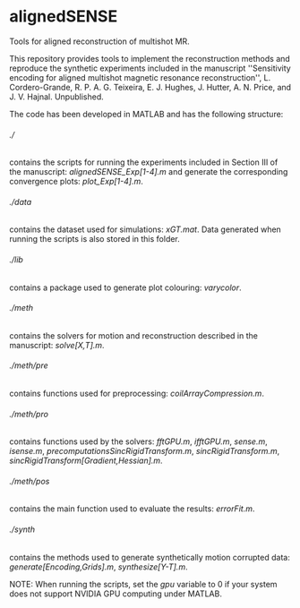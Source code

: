 # alignedSENSE
Tools for aligned reconstruction of multishot MR.

This repository provides tools to implement the reconstruction methods and reproduce the synthetic experiments included in the manuscript ''Sensitivity encoding for aligned multishot magnetic resonance reconstruction'', L. Cordero-Grande, R. P. A. G. Teixeira, E. J. Hughes, J. Hutter, A. N. Price, and J. V. Hajnal. Unpublished.

The code has been developed in MATLAB and has the following structure:

###### ./
contains the scripts for running the experiments included in Section III of the manuscript: *alignedSENSE_Exp[1-4].m* and generate the corresponding convergence plots: *plot_Exp[1-4].m*.

###### ./data
contains the dataset used for simulations: *xGT.mat*. Data generated when running the scripts is also stored in this folder.

###### ./lib
contains a package used to generate plot colouring: *varycolor*.

###### ./meth
contains the solvers for motion and reconstruction described in the manuscript: *solve[X,T].m*.

###### ./meth/pre
contains functions used for preprocessing: *coilArrayCompression.m*.

###### ./meth/pro
contains functions used by the solvers: *fftGPU.m*, *ifftGPU.m*, *sense.m*, *isense.m*, *precomputationsSincRigidTransform.m*, *sincRigidTransform.m*, *sincRigidTransform[Gradient,Hessian].m*.

###### ./meth/pos
contains the main function used to evaluate the results: *errorFit.m*.

###### ./synth
contains the methods used to generate synthetically motion corrupted data: *generate[Encoding,Grids].m*, *synthesize[Y-T].m*.

NOTE: When running the scripts, set the *gpu* variable to 0 if your system does not support NVIDIA GPU computing under MATLAB.

